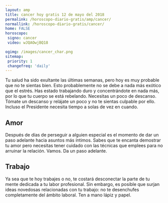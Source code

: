 ```yaml
---
layout: amp
title: cancer hoy gratis 12 de mayo del 2018 
permalink: /horoscopo-diario-gratis/amp/cancer/
normallink: /horoscopo-diario-gratis/cancer/
home: FALSE
horoscopo:
 signo: cancer
 video: wJQAOwjBQ18

ogimg: /images/cancer_char.png
sitemap:
 priority: 1
 changefreq: 'daily'
---
```



Tu salud ha sido exultante las últimas semanas, pero hoy es muy probable que no te sientas bien. Esto probablemente no se debe a nada más exótico que el estrés. Has estado trabajando duro y concentrándote en nada más, por lo que tu cuerpo se está rebelando. Necesitas un poco de descanso. Tómate un descanso y relájate un poco y no te sientas culpable por ello. Incluso el Presidente necesita tiempo a solas de vez en cuando.

## Amor

Después de días de perseguir a alguien especial es el momento de dar un paso adelante hacia asuntos más íntimos. Sabes que te encanta demostrar tu amor pero necesitas tener cuidado con las técnicas que emplees para no arruinar la relación. Vamos. Da un paso adelante.

## Trabajo

Ya sea que te hoy trabajes o no, te costará desconectar la parte de tu mente dedicada a tu labor profesional. Sin embargo, es posible que surjan ideas novedosas relacionadas con tu trabajo: no te desenchufes completamente del ámbito laboral. Ten a mano lápiz y papel.